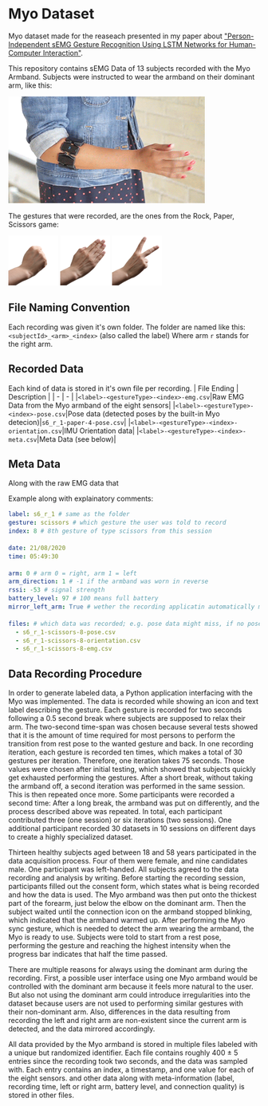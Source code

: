 # Myo Dataset

Myo dataset made for the reaseach presented in my paper about ["Person-Independent sEMG Gesture Recognition Using LSTM Networks for Human-Computer Interaction"](https://wiki.tum.de/display/infar/%5B19WS+-+GR%5D+Person-Independent+sEMG+Gesture+Recognition+Using+LSTM+Networks+for+Human-Computer+Interaction).

This repository contains sEMG Data of 13 subjects recorded with the Myo Armband. Subjects were instructed to wear the armband on their dominant arm, like this:

![image](.github/images/myo-position.png)

The gestures that were recorded, are the ones from the Rock, Paper, Scissors game:

![Rock](.github/images/rock.png)
![Paper](.github/images/paper.png)
![Scissors](.github/images/scissors.png)

## File Naming Convention

Each recording was given it's own folder.
The folder are named like this: `<subjectId>_<arm>_<index>` (also called the label)
Where arm `r` stands for the right arm.

## Recorded Data

Each kind of data is stored in it's own file per recording.
| File Ending | Description |
| - | - |
|`<label>-<gestureType>-<index>-emg.csv`|Raw EMG Data from the Myo armband of the eight sensors|
|`<label>-<gestureType>-<index>-pose.csv`|Pose data (detected poses by the built-in Myo detecion)|`s6_r_1-paper-4-pose.csv`|
|`<label>-<gestureType>-<index>-orientation.csv`|IMU Orientation data|
|`<label>-<gestureType>-<index>-meta.csv`|Meta Data (see below)|

## Meta Data

Along with the raw EMG data that

Example along with explainatory comments:
```yaml
label: s6_r_1 # same as the folder
gesture: scissors # which gesture the user was told to record
index: 8 # 8th gesture of type scissors from this session

date: 21/08/2020
time: 05:49:30

arm: 0 # arm 0 = right, arm 1 = left
arm_direction: 1 # -1 if the armband was worn in reverse
rssi: -53 # signal strength
battery_level: 97 # 100 means full battery
mirror_left_arm: True # wether the recording applicatin automatically mirror the data if the user was left handed

files: # which data was recorded; e.g. pose data might miss, if no pose was detected
  - s6_r_1-scissors-8-pose.csv
  - s6_r_1-scissors-8-orientation.csv
  - s6_r_1-scissors-8-emg.csv

```

## Data Recording Procedure

In order to generate labeled data, a Python application
interfacing with the Myo was implemented. The data is recorded while
showing an icon and text label describing the gesture. Each gesture is
recorded for two seconds following a $0.5$ second break where subjects
are supposed to relax their arm. The two-second time-span was chosen
because several tests showed that it is the amount of time required for
most persons to perform the transition from rest pose to the wanted
gesture and back. In one recording iteration, each gesture is recorded
ten times, which makes a total of 30 gestures per iteration. Therefore,
one iteration takes 75 seconds. Those values were chosen after initial
testing, which showed that subjects quickly get exhausted performing the
gestures. After a short break, without taking the armband off, a second
iteration was performed in the same session. This is then repeated once
more. Some participants were recorded a second time: After a long break,
the armband was put on differently, and the process described above was
repeated. In total, each participant contributed three (one session) or
six iterations (two sessions). One additional participant recorded 30
datasets in 10 sessions on different days to create a highly specialized
dataset.

Thirteen healthy subjects aged between 18 and 58 years participated in
the data acquisition process. Four of them were female, and nine
candidates male. One participant was left-handed. All subjects agreed to
the data recording and analysis by writing. Before starting the
recording session, participants filled out the consent form, which
states what is being recorded and how the data is used. The Myo armband
was then put onto the thickest part of the forearm, just below the
elbow on the dominant arm. Then the subject waited until the
connection icon on the armband stopped blinking, which indicated that
the armband warmed up. After performing the Myo sync gesture, which is
needed to detect the arm wearing the armband, the Myo is ready to use.
Subjects were told to start from a rest pose, performing the gesture and
reaching the highest intensity when the progress bar indicates that half
the time passed.

There are multiple reasons for always using the dominant arm during the
recording. First, a possible user interface using one Myo armband would
be controlled with the dominant arm because it feels more natural to the
user. But also not using the dominant arm could introduce irregularities
into the dataset because users are not used to performing similar
gestures with their non-dominant arm. Also, differences in the data
resulting from recording the left and right arm are non-existent since
the current arm is detected, and the data mirrored accordingly.

All data provided by the Myo armband is stored in multiple files labeled
with a unique but randomized identifier. Each file contains roughly
400 ± 5 entries since the recording took two seconds, and the data was
sampled with. Each entry contains an index, a timestamp, and one value
for each of the eight sensors. and other data along with
meta-information (label, recording time, left or right arm, battery
level, and connection quality) is stored in other files.
